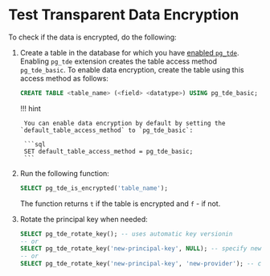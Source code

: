 # Test Transparent Data Encryption

To check if the data is encrypted, do the following:

1. Create a table in the database for which you have [enabled `pg_tde`](setup.md). Enabling `pg_tde` extension creates the table access method `pg_tde_basic`. To enable data encryption, create the table using this access method as follows:

    ```sql
    CREATE TABLE <table_name> (<field> <datatype>) USING pg_tde_basic;
    ```

    !!! hint

        You can enable data encryption by default by setting the `default_table_access_method` to `pg_tde_basic`:

        ```sql
        SET default_table_access_method = pg_tde_basic;
        ```
    
2. Run the following function:

    ```sql
    SELECT pg_tde_is_encrypted('table_name');
    ```

    The function returns `t` if the table is encrypted and `f` - if not.

3. Rotate the principal key when needed:

    ```sql
    SELECT pg_tde_rotate_key(); -- uses automatic key versionin
    -- or
    SELECT pg_tde_rotate_key('new-principal-key', NULL); -- specify new key name
    -- or
    SELECT pg_tde_rotate_key('new-principal-key', 'new-provider'); -- change provider
    ```
